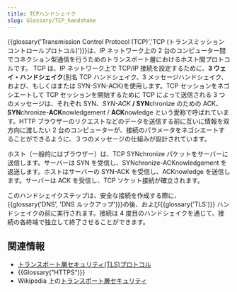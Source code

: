```yaml
---
title: TCPハンドシェイク
slug: Glossary/TCP_handshake
---
```

{{glossary('Transmission Control Protocol (TCP)','TCP (トランスミッションコントロールプロトコル)')}}は、IP ネットワーク上の 2 台のコンピューター間でコネクション型通信を行うためのトランスポート層におけるホスト間プロトコルです。 TCP は、IP ネットワーク上で TCP/IP 接続を設定するために、**3 ウェイ・ハンドシェイク**(別名 TCP ハンドシェイク、3 メッセージハンドシェイク、および、もしくはまたは SYN-SYN-ACK)を使用します。TCP セッションをネゴシエートして TCP セッションを開始するために TCP によって送信される 3 つのメッセージは、それぞれ SYN、_SYN-ACK_ **/ SYN**chronize のための ACK、**SYN**chronize-**ACK**nowledgement / **ACK**nowledge という愛称で呼ばれています。HTTP ブラウザーのリクエストなどのデータを送信する前に互いに情報を双方向に渡したい 2 台のコンピューターが、接続のパラメータをネゴシエートすることができるように、３つのメッセージの仕組みが設計されています。

ホスト（一般的にはブラウザー）は、TCP SYNchronize パケットをサーバーに送信します。サーバーは SYN を受信し、SYNchronize-ACKnowledgement を返送します。ホストはサーバーの SYN-ACK を受信し、ACKnowledge を送信します。サーバーは ACK を受信し、TCP ソケット接続が確立されます。

このハンドシェイクステップは、安全な接続を作成する際に、{{glossary('DNS', 'DNS ルックアップ')}}の後、および{{glossary('TLS')}} ハンドシェイクの前に実行されます。接続は 4 度目のハンドシェイクを通じて、接続の各終端で独立して終了させることができます。

## 関連情報

- [トランスポート層セキュリティ(TLS)プロトコル](/ja/docs/Web/Security/Transport_Layer_Security)
- {{Glossary("HTTPS")}}
- Wikipedia 上の[トランスポート層セキュリティ](https://ja.wikipedia.org/wiki/Transport_Layer_Security)
